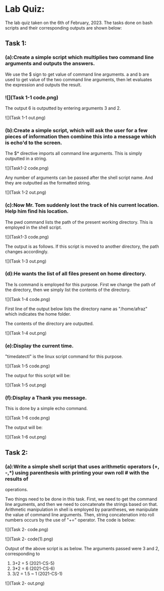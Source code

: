 # Lab Quiz:

The lab quiz taken on the 6th of February, 2023. The tasks done on bash scripts and their corresponding outputs are shown below:

## Task 1:

### (a):Create a simple script which multiplies two command line arguments and outputs the answers.

We use the $ sign to get value of command line arguments. a and b are used to get value of the two command line arguments, then let evaluates the expression and outputs the result.

### ![](Task 1-1 code.png)

The output 6 is outputted by entering arguments 3 and 2.

![](Task 1-1 out.png)

### (b):Create a simple script, which will ask the user for a few pieces of information then combine this into a message which is echo'd to the screen.

The $* directive imports all command line arguments. This is simply outputted in a string.

![](Task1-2 code.png)

Any number of arguments can be passed after the shell script name. And they are outputted as the formatted string.

![](Task 1-2 out.png)

### (c):Now Mr. Tom suddenly lost the track of his current location. Help him find his location.

The pwd command lists the path of the present working directory. This is employed in the shell script.

![](Task1-3 code.png)

The output is as follows. If this script is moved to another directory, the path changes accordingly.

![](Task 1-3 out.png)

### (d):He wants the list of all files present on home directory.

The ls command is employed for this purpose. First we change the path of the directory, then we simply list the contents of the directory.

![](Task 1-4 code.png)

First line of the output below lists the directory name as "/home/afraz" which indicates the home folder.

The contents of the directory are outputted.

![](Task 1-4 out.png)

### (e):Display the current time.

"timedatectl" is the linux script command for this purpose.

![](Task 1-5 code.png)

The output for this script will be:

![](Task 1-5 out.png)

### (f):Display a Thank you message.

This is done by a simple echo command.

![](Task 1-6 code.png)

The output will be:

![](Task 1-6 out.png)

## Task 2:

### (a):Write a simple shell script that uses arithmetic operators (+, -,*) using parenthesis with printing your own roll # with the results of
operations.

Two things need to be done in this task. First, we need to get the command line arguments, and then we need to concatenate the strings based on that. Arithmetic manipulation in shell is employed by parantheses, we manipulate the value of command line arguments. Then, string concatenation into roll numbers occurs by the use of "+=" operator. The code is below:

![](Task 2- code.png)

![](Task 2- code(1).png)

Output of the above script is as below. The arguments passed were 3 and 2, corresponding to 

1. 3+2 = 5 (2021-CS-5)
2. 3*2 = 6 (2021-CS-6)
3. 3/2 = 1.5 ~ 1 (2021-CS-1)

![](Task 2- out.png)

